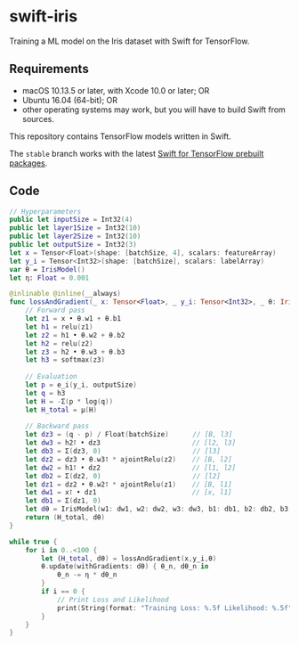 # swift-iris
Training a ML model on the Iris dataset with Swift for TensorFlow.


## Requirements
* macOS 10.13.5 or later, with Xcode 10.0 or later; OR
* Ubuntu 16.04 (64-bit); OR
* other operating systems may work, but you will have to build Swift from
  sources.

This repository contains TensorFlow models written in Swift.

The `stable` branch works with the latest [Swift for TensorFlow prebuilt packages](https://github.com/tensorflow/swift/blob/master/Installation.md#pre-built-packages).

## Code

```swift
// Hyperparameters
public let inputSize = Int32(4)
public let layer1Size = Int32(10)
public let layer2Size = Int32(10)
public let outputSize = Int32(3)
let x = Tensor<Float>(shape: [batchSize, 4], scalars: featureArray)
let y_i = Tensor<Int32>(shape: [batchSize], scalars: labelArray)
var θ = IrisModel()
let η: Float = 0.001

@inlinable @inline(__always)
func lossAndGradient(_ x: Tensor<Float>, _ y_i: Tensor<Int32>, _ θ: IrisModel) -> (Float, IrisModel) {
    // Forward pass
    let z1 = x • θ.w1 + θ.b1
    let h1 = relu(z1)
    let z2 = h1 • θ.w2 + θ.b2
    let h2 = relu(z2)
    let z3 = h2 • θ.w3 + θ.b3
    let h3 = softmax(z3)
    
    // Evaluation
    let p = e_i(y_i, outputSize)
    let q = h3
    let H = -Σ(p * log(q))
    let H_total = μ(H)
    
    // Backward pass
    let dz3 = (q - p) / Float(batchSize)      // [B, l3]
    let dw3 = h2⊺ • dz3                       // [l2, l3]
    let db3 = Σ(dz3, 0)                       // [l3]
    let dz2 = dz3 • θ.w3⊺ * ajointRelu(z2)    // [B, l2]
    let dw2 = h1⊺ • dz2                       // [l1, l2]
    let db2 = Σ(dz2, 0)                       // [l2]
    let dz1 = dz2 • θ.w2⊺ * ajointRelu(z1)    // [B, l1]
    let dw1 = x⊺ • dz1                        // [x, l1]
    let db1 = Σ(dz1, 0)
    let dθ = IrisModel(w1: dw1, w2: dw2, w3: dw3, b1: db1, b2: db2, b3: db3)
    return (H_total, dθ)
}

while true {
    for i in 0..<100 {
        let (H_total, dθ) = lossAndGradient(x,y_i,θ)
        θ.update(withGradients: dθ) { θ_n, dθ_n in
            θ_n -= η * dθ_n
        }
        if i == 0 {
            // Print Loss and Likelihood
            print(String(format: "Training Loss: %.5f Likelihood: %.5f", H_total, exp(-H_total)))
        }
    }
}
```
